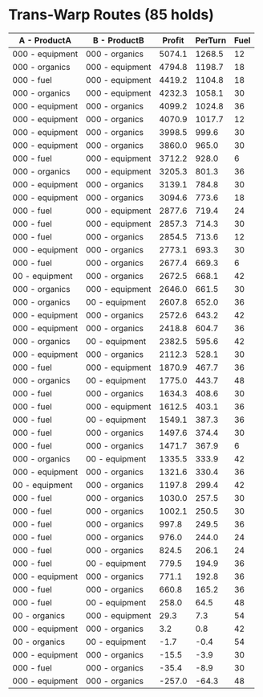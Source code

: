 Trans-Warp Routes (85 holds)
=======================================================================
| A    - ProductA    | B    - ProductB    | Profit  | PerTurn | Fuel  |
|--------------------|--------------------|---------|---------|-------|
| 000  - equipment   | 000  - organics    | 5074.1  | 1268.5  | 12    |
| 000  - organics    | 000  - equipment   | 4794.8  | 1198.7  | 18    |
| 000  - fuel        | 000  - equipment   | 4419.2  | 1104.8  | 18    |
| 000  - organics    | 000  - equipment   | 4232.3  | 1058.1  | 30    |
| 000  - equipment   | 000  - organics    | 4099.2  | 1024.8  | 36    |
| 000  - equipment   | 000  - organics    | 4070.9  | 1017.7  | 12    |
| 000  - equipment   | 000  - organics    | 3998.5  | 999.6   | 30    |
| 000  - equipment   | 000  - organics    | 3860.0  | 965.0   | 30    |
| 000  - fuel        | 000  - equipment   | 3712.2  | 928.0   | 6     |
| 000  - organics    | 000  - equipment   | 3205.3  | 801.3   | 36    |
| 000  - equipment   | 000  - organics    | 3139.1  | 784.8   | 30    |
| 000  - equipment   | 000  - organics    | 3094.6  | 773.6   | 18    |
| 000  - fuel        | 000  - equipment   | 2877.6  | 719.4   | 24    |
| 000  - fuel        | 000  - equipment   | 2857.3  | 714.3   | 30    |
| 000  - fuel        | 000  - organics    | 2854.5  | 713.6   | 12    |
| 000  - equipment   | 000  - organics    | 2773.1  | 693.3   | 30    |
| 000  - fuel        | 000  - organics    | 2677.4  | 669.3   | 6     |
| 00   - equipment   | 000  - organics    | 2672.5  | 668.1   | 42    |
| 000  - organics    | 000  - equipment   | 2646.0  | 661.5   | 30    |
| 000  - organics    | 00   - equipment   | 2607.8  | 652.0   | 36    |
| 000  - equipment   | 000  - organics    | 2572.6  | 643.2   | 42    |
| 000  - equipment   | 000  - organics    | 2418.8  | 604.7   | 36    |
| 000  - organics    | 00   - equipment   | 2382.5  | 595.6   | 42    |
| 000  - equipment   | 000  - organics    | 2112.3  | 528.1   | 30    |
| 000  - fuel        | 000  - equipment   | 1870.9  | 467.7   | 36    |
| 000  - organics    | 00   - equipment   | 1775.0  | 443.7   | 48    |
| 000  - fuel        | 000  - organics    | 1634.3  | 408.6   | 30    |
| 000  - fuel        | 000  - equipment   | 1612.5  | 403.1   | 36    |
| 000  - fuel        | 00   - equipment   | 1549.1  | 387.3   | 36    |
| 000  - fuel        | 000  - organics    | 1497.6  | 374.4   | 30    |
| 000  - fuel        | 000  - organics    | 1471.7  | 367.9   | 6     |
| 000  - organics    | 00   - equipment   | 1335.5  | 333.9   | 42    |
| 000  - equipment   | 000  - organics    | 1321.6  | 330.4   | 36    |
| 00   - equipment   | 000  - organics    | 1197.8  | 299.4   | 42    |
| 000  - fuel        | 000  - organics    | 1030.0  | 257.5   | 30    |
| 000  - fuel        | 000  - organics    | 1002.1  | 250.5   | 30    |
| 000  - fuel        | 000  - organics    | 997.8   | 249.5   | 36    |
| 000  - fuel        | 000  - organics    | 976.0   | 244.0   | 24    |
| 000  - fuel        | 000  - organics    | 824.5   | 206.1   | 24    |
| 000  - fuel        | 00   - equipment   | 779.5   | 194.9   | 36    |
| 000  - equipment   | 000  - organics    | 771.1   | 192.8   | 36    |
| 000  - fuel        | 000  - organics    | 660.8   | 165.2   | 36    |
| 000  - fuel        | 00   - equipment   | 258.0   | 64.5    | 48    |
| 00   - organics    | 000  - equipment   | 29.3    | 7.3     | 54    |
| 000  - equipment   | 000  - organics    | 3.2     | 0.8     | 42    |
| 00   - organics    | 00   - equipment   | -1.7    | -0.4    | 54    |
| 000  - equipment   | 000  - organics    | -15.5   | -3.9    | 30    |
| 000  - fuel        | 000  - organics    | -35.4   | -8.9    | 30    |
| 000  - equipment   | 000  - organics    | -257.0  | -64.3   | 48    |
